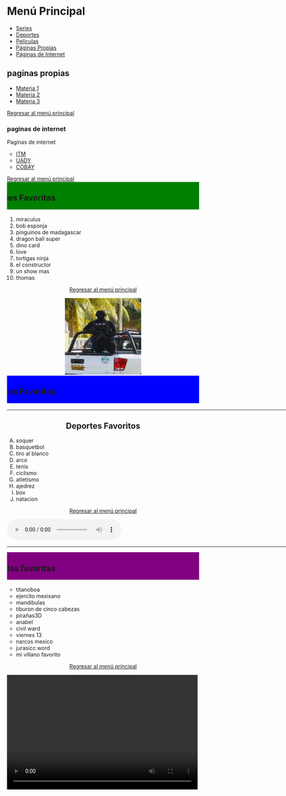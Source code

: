 <html>
<head>
<title> tarea 5 </title>
<h1>Menú Principal</h1>
    <ul>
        <li><a href="#series">Series</a></li>
        <li><a href="#deportes">Deportes</a></li>
        <li><a href="#peliculas">Películas</a></li>
        <li><a href="#paginas_propias">Páginas Propias</a></li>
        <li><a href="#paginas_internet">Páginas de Internet</a></li>
    </ul>
<h2>paginas propias</h2>
<body>
<a name="paginas_propias"></a>
    <ul>
        <li><a href="materia1.html">Materia 1</a></li>
        <li><a href="materia2.html">Materia 2</a></li>    
        <li><a href="materia3.html">Materia 3</a></li>
    </ul>
    <p><a href="#">Regresar al menú principal</a></p>
<h3>paginas de internet</h3>
Paginas de internet
<a name="paginas_internet"></a>

<ul type="circle">
        <li><a href="https://www.itm.edu.mx" >ITM</a></li>
        <li><a href="https://www.uady.mx" >UADY</a></li>
        <li><a href="https://cobay.yucatan.gob.mx/" >COBAY</a></li>
    </ul>
   <a href="#">Regresar al menú principal</a>
</body>
<marquee bgcolor="green" behavior="scroll" direction="right"><h2> Series Favoritas </h2> </marquee>
<body>
<a name="series"></a>
<ol type="1">
<li> miraculus </li>
<li> bob esponja </li>
<li> pinguinos de madagascar  </li>
<li> dragon ball super</li>
<li> dino card </li>
<li> love</li>
<li> tortigas ninja</li>
<li> el constructor  </li>
<li> un show mas </li>
<li> thomas </li>
</ol>
 <p><center><a href="#">Regresar al menú principal</a></center></p>
<center><img src="FISCALIA.JPEG" width="200" height="200"></center>
</body>
<marquee bgcolor="blue" behavior="scroll" direction="right"><h2> Series Favoritas </h2></marquee> 
<hr aling ="center" width="200%" size="25%" color="gold">
<h2><center>Deportes Favoritos</center></h2>
<body>
<a name="deportes"></a>
<ol type="A">
<li> soquer</li>
<li> basquetbol </li>
<li> tiro al blanco</li>
<li> arco</li>
<li> tenis </li>
<li> ciclismo </li>
<li> atletismo </li>
<li> ajedrez </li> 
<li> box</li>
<li> natacion</li>
</ol>
  <p><center><a href="#">Regresar al menú principal</a></center></p>
    
<audio src="cancion.mp3" controls></audio>
</body>
<hr aling ="center" width="200%" size="25%" color="gold">
<marquee bgcolor="purple" behavior="scroll" direction="right"><h2> peliculas favoritas </h2></marquee> 
<body>
<a name="peliculas"></a>
<ul type="circle">
<li> titanoboa</li>
<li> ejercito mexixano</li>
<li> mandibulas </li>
<li> tiburon de cinco cabezas </li>
<li> pirañas3D </li>
<li> anabel </li>
<li> civil ward </li>
<li> viernes 13</li>
<li> narcos mexico</li>
<li> jurasicc word </li>
<li> mi villano favorito </li>
</ul>
<p><center><a href="#">Regresar al menú principal</a></center></p>
<video src="Iron Man.mp4" width="500" height="300" controls>
<hr aling ="center" width="200%" size="25%" color="gold">


    
    

</html>
